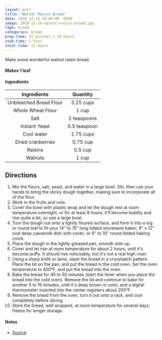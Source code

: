 ```yaml
---
layout: post
title: "Walnut Raisin Bread"
date: 2020-12-18 18:00:00 -0500
image: 2020-12-18-walnut-raisin-bread.jpg
tags: bread
categories: bread
prep-time: 15 minutes + 10 hours
cook-time: 1 hour
total-time: 11 hours
---
```


Make some wonderful walnut raisin bread.

#### Makes 1 loaf

#### Ingredients

|       Ingredients      |   Quantity   |
|:----------------------:|:------------:|
| Unbleached Bread Flour |   3.25 cups  |
|    Whole Wheat Flour   |     1 cup    |
|          Salt          |  2 teaspoons |
|      Instant Yeast     | 0.5 teaspoon |
|       Cool water       |   1.75 cups  |
|    Dried cranberries   |   0.75 cup   |
|         Raisins        |    0.5 cup   |
|         Walnuts        |     1 cup    |

## Directions

1. Mix the flours, salt, yeast, and water in a large bowl. Stir, then use your hands to bring the sticky dough together, making sure to incorporate all of the flour.
2. Work in the fruits and nuts.
3. Cover the bowl with plastic wrap and let the dough rest at room temperature overnight, or for at least 8 hours; it'll become bubbly and rise quite a bit, so use a large bowl.
4. Turn the dough out onto a lightly floured surface, and form it into a log or round loaf to fit your 14" to 15" long lidded stoneware baker; 9" x 12" oval deep casserole dish with cover; or 9" to 10" round lidded baking crock.
5. Place the dough in the lightly greased pan, smooth side up.
6. Cover and let rise at room temperature for about 2 hours, until it's become puffy. It should rise noticeably, but it's not a real high-riser.
7. Using a sharp knife or lame, slash the bread in a crosshatch pattern. Place the lid on the pan, and put the bread in the cold oven. Set the oven temperature to 450°F, and put the bread into the oven.
8. Bake the bread for 45 to 50 minutes (start the timer when you place the bread into the cold oven). Remove the lid and continue to bake for another 5 to 15 minutes, until it's deep brown in color, and a digital thermometer inserted into the center registers about 205°F.  
9. Remove the bread from the oven, turn it out onto a rack, and cool completely before slicing.
10. Store the bread, well wrapped, at room temperature for several days; freeze for longer storage.

#### Notes

* [Source](https://www.kingarthurbaking.com/recipes/no-knead-harvest-bread-recipe)